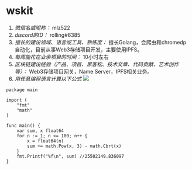 # wskit

1. *微信名或昵称：* mlz522
2. *discord的ID：* rolling#6385
3. *擅长的建设领域、语言或工具、熟练度：* 擅长Golang，会爬虫和chromedp自动化，目前从事Web3存储项目开发，主要使用IPFS。
4. *每周能花在业余项目的时间：* 10小时左右
5. *区块链建设经验（产品、项目、黑客松、技术文章、代码贡献、艺术创作等）：* Web3存储项目网关，Name Server，IPFS相关业务。
6. *用任意编程语言计算以下公式*
    ![](https://latex.codecogs.com/svg.image?\sum_{n=1}^{100}\left&space;(n^{3}-\sqrt[3]{n}&space;\right&space;))

```golang
package main

import (
	"fmt"
	"math"
)

func main() {
	var sum, x float64
	for n := 1; n <= 100; n++ {
		x = float64(n)
		sum += math.Pow(x, 3) - math.Cbrt(x)
	}
	fmt.Printf("%f\n", sum) //25502149.836097
}
```